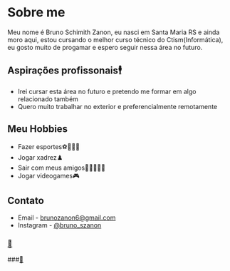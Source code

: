 # Sobre me

  Meu nome é Bruno Schimith Zanon, eu nasci em Santa Maria RS e ainda moro aqui, estou cursando o melhor curso técnico do Ctism(Informática), eu gosto muito de progamar e espero seguir nessa área no futuro.
  
## Aspirações profissonais🕴️
  
  - Irei cursar esta área no futuro e pretendo me formar em algo relacionado também
  - Quero muito trabalhar no exterior e preferencialmente remotamente

## Meu Hobbies


- Fazer esportes⚽🏈🏐🏀
- Jogar xadrez♟️
- Sair com meus amigos👨🏻‍🤝‍👨🏾
- Jogar videogames🎮

## Contato

- Email - <brunozanon6@gmail.com>
- Instagram - [@bruno_szanon](https://www.instagram.com/bruno_szanon/) 


### [🤫](https://jstris.jezevec10.com/)

###[💜](https://www.twitch.tv/cellbit)
